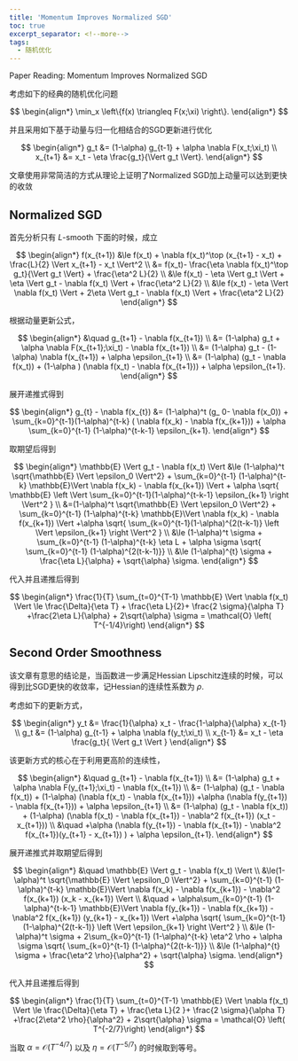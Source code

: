 ```yaml
---
title: 'Momentum Improves Normalized SGD'
toc: true
excerpt_separator: <!--more-->
tags:
  - 随机优化
---
```




Paper Reading: Momentum Improves Normalized SGD



<!--more-->

考虑如下的经典的随机优化问题


$$
\begin{align*}
\min_x \left\{f(x) \triangleq F(x;\xi) \right\}.
\end{align*}
$$


并且采用如下基于动量与归一化相结合的SGD更新进行优化


$$
\begin{align*}
g_t &= (1-\alpha) g_{t-1} + \alpha \nabla F(x_t;\xi_t) \\
x_{t+1} &= x_t - \eta \frac{g_t}{\Vert g_t \Vert}.
\end{align*}
$$

文章使用非常简洁的方式从理论上证明了Normalized SGD加上动量可以达到更快的收敛



## Normalized SGD



首先分析只有 $L$-smooth 下面的时候，成立


$$
\begin{align*}
f(x_{t+1}) &\le f(x_t) + \nabla f(x_t)^\top (x_{t+1} - x_t) + \frac{L}{2} \Vert x_{t+1} - x_t \Vert^2 \\
&= f(x_t)- \frac{\eta \nabla f(x_t)^\top g_t}{\Vert g_t \Vert} + \frac{\eta^2 L}{2} \\
&\le f(x_t) - \eta \Vert g_t \Vert + \eta \Vert  g_t - \nabla f(x_t)  \Vert + \frac{\eta^2 L}{2} \\
&\le f(x_t) - \eta \Vert \nabla f(x_t) \Vert + 2\eta \Vert  g_t - \nabla f(x_t)  \Vert + \frac{\eta^2 L}{2}
\end{align*}
$$


根据动量更新公式，



$$
\begin{align*}
&\quad g_{t+1} - \nabla f(x_{t+1})  \\
&= (1-\alpha) g_t + \alpha \nabla F(x_{t+1};\xi_t) - \nabla f(x_{t+1}) \\
&=  (1-\alpha) g_t - (1-\alpha) \nabla f(x_{t+1}) + \alpha \epsilon_{t+1} \\
&= (1-\alpha) (g_t - \nabla f(x_t)) + (1-\alpha ) (\nabla f(x_t) - \nabla f(x_{t+1})) + \alpha \epsilon_{t+1}.
\end{align*}
$$


展开递推式得到


$$
\begin{align*}
g_{t} - \nabla f(x_{t}) &= (1-\alpha)^t (g_ 0- \nabla f(x_0)) + \sum_{k=0}^{t-1}(1-\alpha)^{t-k} ( \nabla f(x_k) - \nabla f(x_{k+1})) + \alpha \sum_{k=0}^{t-1} (1-\alpha)^{t-k-1} \epsilon_{k+1}.
\end{align*}
$$



取期望后得到


$$
\begin{align*}
\mathbb{E} \Vert g_t - \nabla f(x_t) \Vert &\le (1-\alpha)^t \sqrt{\mathbb{E} \Vert \epsilon_0 \Vert^2} + \sum_{k=0}^{t-1} (1-\alpha)^{t-k} \mathbb{E}\Vert \nabla f(x_k) - \nabla f(x_{k+1}) \Vert + \alpha \sqrt{ \mathbb{E} \left \Vert \sum_{k=0}^{t-1}(1-\alpha)^{t-k-1} \epsilon_{k+1}  \right \Vert^2   } \\
&=(1-\alpha)^t  \sqrt{\mathbb{E} \Vert \epsilon_0 \Vert^2} + \sum_{k=0}^{t-1} (1-\alpha)^{t-k} \mathbb{E}\Vert \nabla f(x_k) - \nabla f(x_{k+1}) \Vert +\alpha \sqrt{  \sum_{k=0}^{t-1}(1-\alpha)^{2(t-k-1)} \left \Vert  \epsilon_{k+1}  \right \Vert^2   } \\
&\le (1-\alpha)^t \sigma + \sum_{k=0}^{t-1} (1-\alpha)^{t-k} \eta L + \alpha \sigma \sqrt{ \sum_{k=0}^{t-1} (1-\alpha)^{2(t-k-1)}} \\
&\le (1-\alpha)^{t} \sigma + \frac{\eta L}{\alpha} + \sqrt{\alpha} \sigma.
\end{align*}
$$


代入并且递推后得到


$$
\begin{align*}
\frac{1}{T} \sum_{t=0}^{T-1} \mathbb{E} \Vert \nabla f(x_t) \Vert \le \frac{\Delta}{\eta T} + \frac{\eta L}{2}+ \frac{2 \sigma}{\alpha T} +\frac{2\eta L}{\alpha} + 2\sqrt{\alpha} \sigma  = \mathcal{O} \left( T^{-1/4}\right)
\end{align*}
$$


## Second Order Smoothness



该文章有意思的结论是，当函数进一步满足Hessian Lipschitz连续的时候，可以得到比SGD更快的收敛率，记Hessian的连续性系数为 $\rho$.



考虑如下的更新方式，


$$
\begin{align*}
y_t &= \frac{1}{\alpha} x_t - \frac{1-\alpha}{\alpha} x_{t-1} \\
g_t &= (1-\alpha) g_{t-1} + \alpha \nabla f(y_t;\xi_t) \\
x_{t-1} &= x_t - \eta \frac{g_t}{ \Vert g_t \Vert }       
\end{align*}
$$


该更新方式的核心在于利用更高阶的连续性，


$$
\begin{align*}
&\quad g_{t+1} - \nabla f(x_{t+1})  \\
&= (1-\alpha) g_t + \alpha \nabla F(y_{t+1};\xi_t) - \nabla f(x_{t+1}) \\
&=  (1-\alpha) (g_t - \nabla f(x_t)) + (1-\alpha) (\nabla f(x_t) - \nabla f(x_{t+1})) +\alpha (\nabla f(y_{t+1}) - \nabla f(x_{t+1})) + \alpha \epsilon_{t+1} \\
&= (1-\alpha) (g_t - \nabla f(x_t)) + (1-\alpha) (\nabla f(x_t) - \nabla f(x_{t+1}) - \nabla^2 f(x_{t+1}) (x_t - x_{t+1})) \\
&\quad +\alpha (\nabla f(y_{t+1}) - \nabla f(x_{t+1}) - \nabla^2 f(x_{t+1})(y_{t+1} - x_{t+1}) ) + \alpha \epsilon_{t+1}.
\end{align*}
$$


展开递推式并取期望后得到


$$
\begin{align*}
&\quad \mathbb{E} \Vert g_t - \nabla f(x_t) \Vert \\
&\le(1-\alpha)^t  \sqrt{\mathbb{E} \Vert \epsilon_0 \Vert^2} + \sum_{k=0}^{t-1} (1-\alpha)^{t-k} \mathbb{E}\Vert \nabla f(x_k) - \nabla f(x_{k+1}) - \nabla^2 f(x_{k+1}) (x_k - x_{k+1}) \Vert \\
&\quad + \alpha\sum_{k=0}^{t-1} (1-\alpha)^{t-k-1} \mathbb{E}\Vert \nabla f(y_{k+1}) - \nabla f(x_{k+1}) - \nabla^2 f(x_{k+1}) (y_{k+1} - x_{k+1}) \Vert
+\alpha \sqrt{  \sum_{k=0}^{t-1}(1-\alpha)^{2(t-k-1)} \left \Vert  \epsilon_{k+1}  \right \Vert^2   } \\
&\le (1-\alpha)^t \sigma + 2\sum_{k=0}^{t-1} (1-\alpha)^{t-k} \eta^2 \rho  +  \alpha \sigma \sqrt{ \sum_{k=0}^{t-1} (1-\alpha)^{2(t-k-1)}} \\
&\le (1-\alpha)^{t} \sigma + \frac{\eta^2 \rho}{\alpha^2} + \sqrt{\alpha} \sigma.
\end{align*}
$$


代入并且递推后得到


$$
\begin{align*}
\frac{1}{T} \sum_{t=0}^{T-1} \mathbb{E} \Vert \nabla f(x_t) \Vert \le \frac{\Delta}{\eta T} + \frac{\eta L}{2 }+ \frac{2 \sigma}{\alpha T} +\frac{2\eta^2 \rho}{\alpha^2} + 2\sqrt{\alpha} \sigma  = \mathcal{O} \left( T^{-2/7}\right)
\end{align*}
$$


当取 $\alpha = \mathcal{O} \left( T^{-4/7} \right)$ 以及 $\eta = \mathcal{O} \left( T^{-5/7} \right)$ 的时候取到等号。



